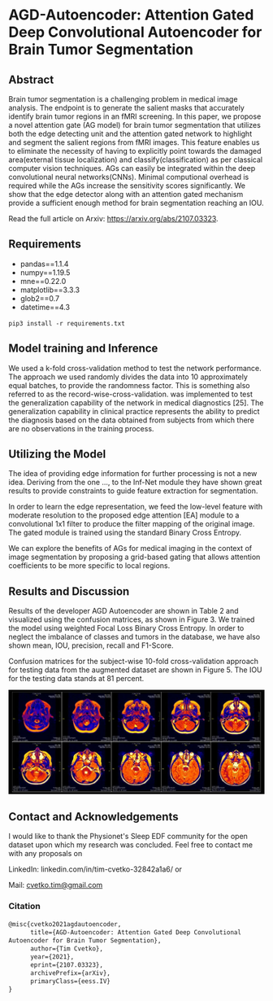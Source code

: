 # AGD-Autoencoder: Attention Gated Deep Convolutional Autoencoder for Brain Tumor Segmentation

## Abstract

Brain tumor segmentation is a challenging problem in medical image analysis. The endpoint is to generate the salient masks that accurately identify brain tumor regions in an fMRI screening. In this paper, we propose a novel attention gate (AG model) for brain tumor segmentation that utilizes both the edge detecting unit and the attention gated network to highlight and segment the salient regions from fMRI images. This feature enables us to eliminate the necessity of having to explicitly point towards the damaged area(external tissue localization) and classify(classification) as per classical computer vision techniques. AGs can easily be integrated within the deep convolutional neural networks(CNNs). Minimal computional overhead is required while the AGs increase the sensitivity scores significantly. We show that the edge detector along with an attention gated mechanism provide a sufficient enough method for brain segmentation reaching an IOU. 

Read the full article on Arxiv: https://arxiv.org/abs/2107.03323. 

## Requirements

* pandas==1.1.4
* numpy==1.19.5
* mne==0.22.0
* matplotlib==3.3.3
* glob2==0.7
* datetime==4.3

`
pip3 install -r requirements.txt
`

## Model training and Inference

We used a k-fold cross-validation method to test the network performance. The approach we used randomly divides the data into 10 approximately equal batches, to provide the randomness factor. This is something also referred to as the record-wise-cross-validation. was implemented to test the generalization capability of the network in medical diagnostics [25].
The generalization capability in clinical practice represents the ability to predict the diagnosis based
on the data obtained from subjects from which there are no observations in the training process.
## Utilizing the Model

The idea of providing edge information for further processing is not a new idea. Deriving from the one ..., to the Inf-Net module they have shown great results to provide constraints to guide feature extraction for segmentation. 

In order to learn the edge representation, we feed the low-level feature with moderate resolution to the proposed edge attention [EA] module to a convolutional 1x1 filter to produce the filter mapping of the original image. The gated module is trained using the standard Binary Cross Entropy. 

We can explore the benefits of AGs for medical imaging in the context of image segmentation by proposing a grid-based gating that allows attention coefficients to be more specific to local regions.


## Results and Discussion

Results of the developer AGD Autoencoder are shown in Table 2 and visualized using the confusion matrices, as shown in Figure 3. We trained the model using weighted Focal Loss Binary Cross Entropy. In order to neglect the imbalance of classes and tumors in the database, we have also shown mean, IOU, precision, recall and F1-Score.

Confusion matrices for the subject-wise 10-fold cross-validation approach for testing data from the augmented dataset are shown in Figure 5. The IOU for the testing data stands at 81 percent. 

<img src="https://github.com/Timothy102/Brain-FMRI/blob/master/fmri.jpg" alt="drawing" width="750"/>


## Contact and Acknowledgements

I would like to thank the Physionet's Sleep EDF community for the open dataset upon which my research was concluded. Feel free to contact me with any proposals on 

LinkedIn: linkedin.com/in/tim-cvetko-32842a1a6/ or 

Mail: cvetko.tim@gmail.com

### Citation

```
@misc{cvetko2021agdautoencoder,
      title={AGD-Autoencoder: Attention Gated Deep Convolutional Autoencoder for Brain Tumor Segmentation}, 
      author={Tim Cvetko},
      year={2021},
      eprint={2107.03323},
      archivePrefix={arXiv},
      primaryClass={eess.IV}
}
```
